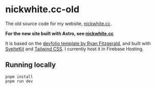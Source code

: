 # nickwhite.cc-old

The old source code for my website, [nickwhite.cc](https://nickwhite.cc). 

**For the new site built with Astro, see [nickwhite.cc](https://github.com/nawhi/nickwhite.cc)**

It is based on the [devfolio template by Ryan Fitzgerald](https://github.com/RyanFitzgerald/devfolio), and built with [SvelteKit](https://kit.svelte.dev/) and [Tailwind CSS](https://tailwindcss.com/). I currently host it in Firebase Hosting.

## Running locally

```shell
pnpm install
pnpm run dev
```
